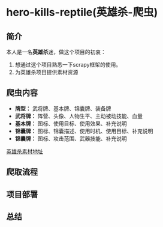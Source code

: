 # hero-kills-reptile(英雄杀-爬虫)

## 简介

本人是一名**英雄杀**迷，做这个项目的初衷：
1. 想通过这个项目熟悉一下scrapy框架的使用。
2. 为英雄杀项目提供素材资源

## 爬虫内容
- **牌型：** 武将牌、基本牌、锦囊牌、装备牌
- **武将牌：** 阵营、头像、人物生平、主动被动技能、血量
- **基本牌：** 图标、使用目标、使用效果、补充说明
- **锦囊牌：** 图标、锦囊描述、使用时机、使用目标、补充说明
- **锦囊牌：** 图标、攻击范围、武器技能、补充说明

[英雄杀素材地址](https://yxs.qq.com/webplat/info/news_version3/416/1620/1695/1696/1700/m1622/201312/241458.shtml)
## 爬取流程

## 项目部署

## 总结

